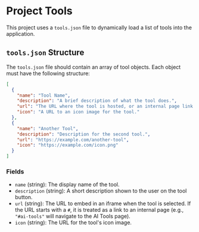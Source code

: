# Project Tools

This project uses a `tools.json` file to dynamically load a list of tools into the application.

## `tools.json` Structure

The `tools.json` file should contain an array of tool objects. Each object must have the following structure:

```json
[
  {
    "name": "Tool Name",
    "description": "A brief description of what the tool does.",
    "url": "The URL where the tool is hosted, or an internal page link like '#page-id'.",
    "icon": "A URL to an icon image for the tool."
  },
  {
    "name": "Another Tool",
    "description": "Description for the second tool.",
    "url": "https://example.com/another-tool",
    "icon": "https://example.com/icon.png"
  }
]
```

### Fields

- `name` (string): The display name of the tool.
- `description` (string): A short description shown to the user on the tool button.
- `url` (string): The URL to embed in an iframe when the tool is selected. If the URL starts with a `#`, it is treated as a link to an internal page (e.g., `"#ai-tools"` will navigate to the AI Tools page).
- `icon` (string): The URL for the tool's icon image.
